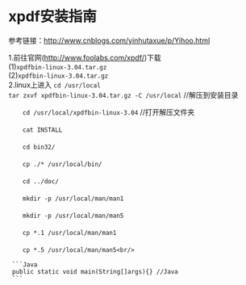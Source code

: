 # xpdf安装指南

参考链接：http://www.cnblogs.com/yinhutaxue/p/Yihoo.html

1.前往官网(http://www.foolabs.com/xpdf/)下载<br/>
        (1)`xpdfbin-linux-3.04.tar.gz`<br/>
        (2)`xpdfbin-linux-3.04.tar.gz`<br/>
2.linux上进入 `cd /usr/local` <br/>
      `tar zxvf xpdfbin-linux-3.04.tar.gz -C /usr/local`  //解压到安装目录
       
   　　`cd /usr/local/xpdfbin-linux-3.04`  //打开解压文件夹
   
   　　`cat INSTALL`
   
   　　`cd bin32/`
   
   　　`cp ./* /usr/local/bin/`
   
   　　`cd ../doc/`
   
   　　`mkdir -p /usr/local/man/man1`
   
   　　`mkdir -p /usr/local/man/man5`
   
   　　`cp *.1 /usr/local/man/man1`
   
   　　`cp *.5 /usr/local/man/man5<br/>`

     ```Java
     public static void main(String[]args){} //Java
     ```

